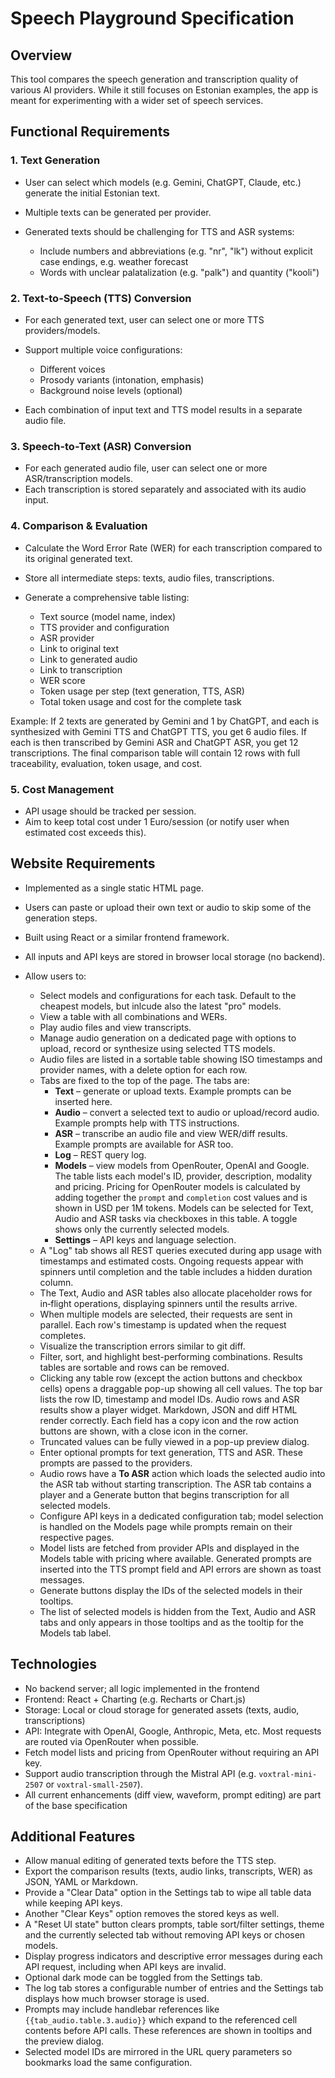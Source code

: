# Speech Playground Specification

## Overview

This tool compares the speech generation and transcription quality of various AI providers. While it still focuses on Estonian examples, the app is meant for experimenting with a wider set of speech services.

## Functional Requirements

### 1. Text Generation

* User can select which models (e.g. Gemini, ChatGPT, Claude, etc.) generate the initial Estonian text.
* Multiple texts can be generated per provider.
* Generated texts should be challenging for TTS and ASR systems:

  * Include numbers and abbreviations (e.g. "nr", "lk") without explicit case endings, e.g. weather forecast
  * Words with unclear palatalization (e.g. "palk") and quantity ("kooli")

### 2. Text-to-Speech (TTS) Conversion

* For each generated text, user can select one or more TTS providers/models.
* Support multiple voice configurations:

  * Different voices
  * Prosody variants (intonation, emphasis)
  * Background noise levels (optional)
* Each combination of input text and TTS model results in a separate audio file.

### 3. Speech-to-Text (ASR) Conversion

* For each generated audio file, user can select one or more ASR/transcription models.
* Each transcription is stored separately and associated with its audio input.

### 4. Comparison & Evaluation

* Calculate the Word Error Rate (WER) for each transcription compared to its original generated text.
* Store all intermediate steps: texts, audio files, transcriptions.
* Generate a comprehensive table listing:

  * Text source (model name, index)
  * TTS provider and configuration
  * ASR provider
  * Link to original text
  * Link to generated audio
  * Link to transcription
  * WER score
  * Token usage per step (text generation, TTS, ASR)
  * Total token usage and cost for the complete task

Example: If 2 texts are generated by Gemini and 1 by ChatGPT, and each is synthesized with Gemini TTS and ChatGPT TTS, you get 6 audio files. If each is then transcribed by Gemini ASR and ChatGPT ASR, you get 12 transcriptions. The final comparison table will contain 12 rows with full traceability, evaluation, token usage, and cost.

### 5. Cost Management

* API usage should be tracked per session.
* Aim to keep total cost under 1 Euro/session (or notify user when estimated cost exceeds this).

## Website Requirements

* Implemented as a single static HTML page.
* Users can paste or upload their own text or audio to skip some of the generation steps.
* Built using React or a similar frontend framework.
* All inputs and API keys are stored in browser local storage (no backend).
* Allow users to:

  * Select models and configurations for each task. Default to the cheapest models, but inlcude also the latest "pro" models.
  * View a table with all combinations and WERs.
  * Play audio files and view transcripts.
  * Manage audio generation on a dedicated page with options to upload, record or synthesize using selected TTS models.
  * Audio files are listed in a sortable table showing ISO timestamps and provider names, with a delete option for each row.
  * Tabs are fixed to the top of the page. The tabs are:
    * **Text** – generate or upload texts. Example prompts can be inserted here.
    * **Audio** – convert a selected text to audio or upload/record audio. Example prompts help with TTS instructions.
    * **ASR** – transcribe an audio file and view WER/diff results. Example prompts are available for ASR too.
    * **Log** – REST query log.
    * **Models** – view models from OpenRouter, OpenAI and Google.
      The table lists each model's ID, provider, description, modality and
      pricing. Pricing for OpenRouter models is calculated by adding together the
      `prompt` and `completion` cost values and is shown in USD per 1M tokens.
      Models can be selected for Text,
      Audio and ASR tasks via checkboxes in this table. A toggle shows only the
      currently selected models.
    * **Settings** – API keys and language selection.
  * A "Log" tab shows all REST queries executed during app usage with timestamps and estimated costs. Ongoing requests appear with spinners until completion and the table includes a hidden duration column.
  * The Text, Audio and ASR tables also allocate placeholder rows for in‑flight operations, displaying spinners until the results arrive.
  * When multiple models are selected, their requests are sent in parallel. Each row's timestamp is updated when the request completes.
  * Visualize the transcription errors similar to git diff.
  * Filter, sort, and highlight best-performing combinations. Results tables are sortable and rows can be removed.
  * Clicking any table row (except the action buttons and checkbox cells) opens a draggable pop-up showing all cell values. The top bar lists the row ID, timestamp and model IDs. Audio rows and ASR results show a player widget. Markdown, JSON and diff HTML render correctly. Each field has a copy icon and the row action buttons are shown, with a close icon in the corner.
  * Truncated values can be fully viewed in a pop-up preview dialog.
  * Enter optional prompts for text generation, TTS and ASR. These prompts are passed to the providers.
  * Audio rows have a **To ASR** action which loads the selected audio into the ASR tab without starting transcription. The ASR tab contains a player and a Generate button that begins transcription for all selected models.
  * Configure API keys in a dedicated configuration tab; model selection is handled on the Models page while prompts remain on their respective pages.
  * Model lists are fetched from provider APIs and displayed in the Models table with pricing where available. Generated prompts are inserted into the TTS prompt field and API errors are shown as toast messages.
  * Generate buttons display the IDs of the selected models in their tooltips.
  * The list of selected models is hidden from the Text, Audio and ASR tabs and
    only appears in those tooltips and as the tooltip for the Models tab label.

## Technologies

* No backend server; all logic implemented in the frontend
* Frontend: React + Charting (e.g. Recharts or Chart.js)
* Storage: Local or cloud storage for generated assets (texts, audio, transcriptions)
* API: Integrate with OpenAI, Google, Anthropic, Meta, etc. Most requests are routed via OpenRouter when possible.
* Fetch model lists and pricing from OpenRouter without requiring an API key.
* Support audio transcription through the Mistral API (e.g. `voxtral-mini-2507` or `voxtral-small-2507`).
* All current enhancements (diff view, waveform, prompt editing) are part of the base specification

## Additional Features

* Allow manual editing of generated texts before the TTS step.
* Export the comparison results (texts, audio links, transcripts, WER) as JSON, YAML or Markdown.
* Provide a "Clear Data" option in the Settings tab to wipe all table data while keeping API keys.
* Another "Clear Keys" option removes the stored keys as well.
* A "Reset UI state" button clears prompts, table sort/filter settings, theme and the currently selected tab without removing API keys or chosen models.
* Display progress indicators and descriptive error messages during each API request, including when API keys are invalid.
* Optional dark mode can be toggled from the Settings tab.
* The log tab stores a configurable number of entries and the Settings tab displays how much browser storage is used.
* Prompts may include handlebar references like `{{tab_audio.table.3.audio}}` which expand to the referenced cell contents before API calls. These references are shown in tooltips and the preview dialog.
* Selected model IDs are mirrored in the URL query parameters so bookmarks load the same configuration.
